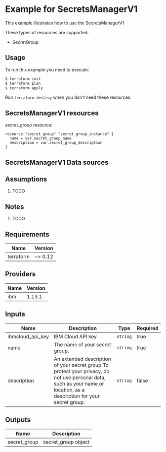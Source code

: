 # Example for SecretsManagerV1

This example illustrates how to use the SecretsManagerV1

These types of resources are supported:

* SecretGroup

## Usage

To run this example you need to execute:

```bash
$ terraform init
$ terraform plan
$ terraform apply
```

Run `terraform destroy` when you don't need these resources.


## SecretsManagerV1 resources

secret_group resource:

```hcl
resource "secret_group" "secret_group_instance" {
  name = var.secret_group_name
  description = var.secret_group_description
}
```

## SecretsManagerV1 Data sources


## Assumptions

1. TODO

## Notes

1. TODO

## Requirements

| Name | Version |
|------|---------|
| terraform | ~> 0.12 |

## Providers

| Name | Version |
|------|---------|
| ibm | 1.13.1 |

## Inputs

| Name | Description | Type | Required |
|------|-------------|------|---------|
| ibmcloud\_api\_key | IBM Cloud API key | `string` | true |
| name | The name of your secret group. | `string` | true |
| description | An extended description of your secret group.To protect your privacy, do not use personal data, such as your name or location, as a description for your secret group. | `string` | false |

## Outputs

| Name | Description |
|------|-------------|
| secret_group | secret_group object |
